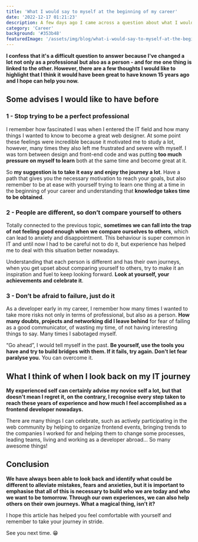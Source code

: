```yaml
---
title: 'What I would say to myself at the beginning of my career'
date: '2022-12-17 01:21:23'
description: A few days ago I came across a question about what I would say to someone who is starting in frontend development based on my experience. And it got me thinking about what has changed in my mindset since becoming a developer.
category: 'Career'
background: '#353b48'
featuredImage: '/assets/img/blog/what-i-would-say-to-myself-at-the-beginning-of-my-career.jpg'
---
```


**I confess that it's a difficult question to answer because I've changed a lot not only as a professional but also as a person - and for me one thing is linked to the other. However, there are a few thoughts I would like to highlight that I think it would have been great to have known 15 years ago and I hope can help you now.**

## Some advises I would like to have before

### 1 - Stop trying to be a perfect professional

I remember how fascinated I was when I entered the IT field and how many things I wanted to know to become a great web designer. At some point these feelings were incredible because it motivated me to study a lot, however, many times they also left me frustrated and severe with myself. I was torn between design and front-end code and was putting **too much pressure on myself to learn** both at the same time and become great at it.

So **my suggestion is to take it easy and enjoy the journey a lot**. Have a path that gives you the necessary motivation to reach your goals, but also remember to be at ease with yourself trying to learn one thing at a time in the beginning of your career and understanding that **knowledge takes time to be obtained**.

### 2 - People are different, so don’t compare yourself to others

Totally connected to the previous topic, **sometimes we can fall into the trap of not feeling good enough when we compare ourselves to others**, which can lead to anxiety and disappointment. This behaviour is super common in IT and until now I had to be careful not to do it, but experience has helped me to deal with this situation better nowadays.

Understanding that each person is different and has their own journeys, when you get upset about comparing yourself to others, try to make it an inspiration and fuel to keep looking forward. **Look at yourself, your achievements and celebrate it**.

### 3 - Don’t be afraid to failure, just do it

As a developer early in my career, I remember how many times I wanted to take more risks not only in terms of professional, but also as a person. **How many doubts, projects and networking did I leave behind** for fear of failing as a good communicator, of wasting my time, of not having interesting things to say. Many times I sabotaged myself.

“Go ahead”, I would tell myself in the past. **Be yourself, use the tools you have and try to build bridges with them. If it fails, try again. Don't let fear paralyse you.** You can overcome it.

## What I think of when I look back on my IT journey

**My experienced self can certainly advise my novice self a lot, but that doesn't mean I regret it, on the contrary, I recognise every step taken to reach these years of experience and how much I feel accomplished as a frontend developer nowadays.**

There are many things I can celebrate, such as actively participating in the web community by helping to organize frontend events, bringing trends to the companies I worked for and helping them to change some processes, leading teams, living and working as a developer abroad… So many awesome things!

## Conclusion

**We have always been able to look back and identify what could be different to alleviate mistakes, fears and anxieties, but it is important to emphasise that all of this is necessary to build who we are today and who we want to be tomorrow. Through our own experiences, we can also help others on their own journeys. What a magical thing, isn’t it?**

I hope this article has helped you feel comfortable with yourself and remember to take your journey in stride.

See you next time. 😁

